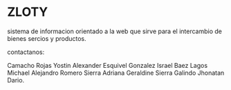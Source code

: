 # ZLOTY 

sistema de informacion orientado a la web que sirve para el intercambio de bienes sercios y productos.


contactanos:

Camacho Rojas Yostin Alexander
Esquivel Gonzalez Israel 
Baez Lagos Michael Alejandro
Romero Sierra Adriana Geraldine
Sierra Galindo Jhonatan Dario.


